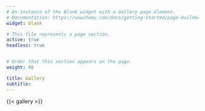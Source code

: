 ```yaml
---
# An instance of the Blank widget with a Gallery page element.
# Documentation: https://wowchemy.com/docs/getting-started/page-builder/
widget: blank

# This file represents a page section.
active: true
headless: true


# Order that this section appears on the page.
weight: 66

title: Gallery
subtitle:
---
```


{{< gallery >}}
